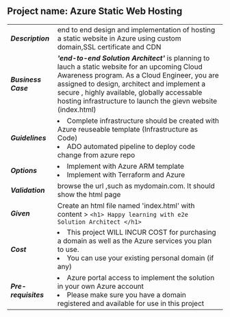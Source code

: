 ## Project name: Azure Static Web Hosting

|   |   |
|---|---|
|  ***Description*** |  end to end design and implementation of hosting a static website in Azure using custom domain,SSL certificate and CDN | 
| ***Business Case***  |  ***'end-to-end Solution Architect'*** is planning to lauch a static website for an upcoming Cloud Awareness program. As a Cloud Engineer, you are assigned to design, architect and implement a secure , highly available, globally accessable hosting infrastructure to launch the gievn website (index.html) |
|  ***Guidelines*** | <li> Complete infrastructure should be created with Azure reuseable template (Infrastructure as Code) <li> ADO automated pipeline to deploy code change from azure repo  |
|  ***Options*** | <li> Implement with Azure ARM template <li> Implement with Terraform and Azure  |
| ***Validation***  |  browse the url ,such as mydomain.com. It should show the html page  |
| ***Given***  |  Create an html file named 'index.html' with content > ``` <h1> Happy learning with e2e Solution Architect </h1>  ```  |
| ***Cost***  |  <li> This project WILL INCUR COST for purchasing a domain as well as the Azure services you plan to use. <li> You can use your existing personal domain (if any)|
| ***Pre-requisites***  |  <li> Azure portal access to implement the solution in your own Azure account <li> Please make sure you have a domain registered and available for use in this project  |
